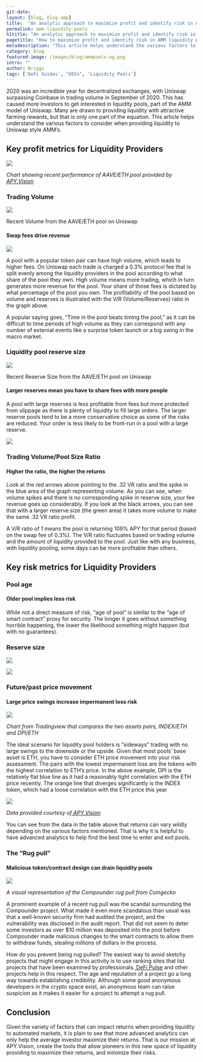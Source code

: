 ```yaml
---
git-date:
layout: [blog, blog-amp]
title:  "An analytic approach to maximize profit and identify risk in AMM liquidity pools"
permalink: amm-liquidity-pools
h1title: "An analytic approach to maximize profit and identify risk in AMM liquidity pools"
pagetitle: "How to maximize profit and identify risk in AMM liquidity pools"
metadescription: "This article helps understand the various factors to consider when providing liquidity to Uniswap style AMM’s"
category: blog
featured-image: /images/blog/ammpools-og.png
intro: ""
author: Briggs
tags: ['DeFi Guides', "DEXs", 'Liquidity Pools']
---
```


2020 was an incredible year for decentralized exchanges, with Uniswap surpassing Coinbase in trading volume in September of 2020. This has caused more investors to get interested in liquidity pools, part of the AMM model of Uniswap. Many are drawn to providing liquidity with attractive farming rewards, but that is only one part of the equation. This article helps understand the various factors to consider when providing liquidity to Uniswap style AMM’s.


## Key profit metrics for Liquidity Providers


![](/images/blog/amm-liquidity-pools/image1.webp)


_Chart showing recent performance of AAVE/ETH pool provided by[ APY.Vision](https://apy.vision/#)_


### Trading Volume


![](/images/blog/amm-liquidity-pools/image2.webp)

Recent Volume from the AAVE/ETH pool on Uniswap


#### Swap fees drive revenue

![](/images/blog/amm-liquidity-pools/image3.webp)

A pool with a popular token pair can have high volume, which leads to higher fees. On Uniswap each trade is charged a 0.3% protocol fee that is split evenly among the liquidity providers in the pool according to what share of the pool they own. High volume means more trading, which in turn generates more revenue for the pool. Your share of those fees is dictated by what percentage of the pool you own. The profitability of the pool based on volume and reserves is illustrated with the V/R (Volume/Reserves) ratio in the graph above.

A popular saying goes, “Time in the pool beats timing the pool,” as it can be difficult to time periods of high volume as they can correspond with any number of external events like a surprise token launch or a big swing in the macro market.


### Liquidity pool reserve size

![](/images/blog/amm-liquidity-pools/image4.webp)

Recent Reserve Size from the AAVE/ETH pool on Uniswap


#### Larger reserves mean you have to share fees with more people

A pool with large reserves is less profitable from fees but more protected from slippage as there is plenty of liquidity to fill large orders. The larger reserve pools tend to be a more conservative choice as some of the risks are reduced. Your order is less likely to be front-run in a pool with a large reserve.

![](/images/blog/amm-liquidity-pools/image5.webp)



### Trading Volume/Pool Size Ratio


#### Higher the ratio, the higher the returns

Look at the red arrows above pointing to the .32 VR ratio and the spike in the blue area of the graph representing volume. As you can see, when volume spikes and there is no corresponding spike in reserve size, your fee revenue goes up considerably. If you look at the black arrows, you can see that with a larger reserve size (the green area) it takes more volume to make the same .32 VR ratio profit.

A V/R ratio of 1 means the pool is returning 109% APY for that period (based on the swap fee of 0.3%). The V/R ratio fluctuates based on trading volume and the amount of liquidity provided to the pool. Just like with any business, with liquidity pooling, some days can be more profitable than others.

## Key risk metrics for Liquidity Providers


### Pool age


#### Older pool implies less risk

While not a direct measure of risk, “age of pool” is similar to the “age of smart contract” proxy for security. The longer it goes without something horrible happening, the lower the likelihood something might happen (but with no guarantees).


### Reserve size


![](/images/blog/amm-liquidity-pools/image6.webp)

![](/images/blog/amm-liquidity-pools/image7.webp)



### Future/past price movement


#### Large price swings increase impermanent loss risk

![](/images/blog/amm-liquidity-pools/image8.webp)


_Chart from Tradingview that compares the two assets pairs, INDEX/ETH and DPI/ETH_

The ideal scenario for liquidity pool holders is “sideways” trading with no large swings to the downside or the upside. Given that most pools’ base asset is ETH, you have to consider ETH price movement into your risk assessment. The pairs with the lowest impermanent loss are the tokens with the highest correlation to ETH’s price. In the above example, DPI is the relatively flat blue line as it had a reasonably tight correlation with the ETH price recently. The orange line that diverges significantly is the INDEX token, which had a loose correlation with the ETH price this year


![](/images/blog/amm-liquidity-pools/image9.webp)

_Data provided courtesy of[ APY.Vision](https://apy.vision/#)_

You can see from the data in the table above that returns can vary wildly depending on the various factors mentioned. That is why it is helpful to have advanced analytics to help find the best time to enter and exit pools.


### The “Rug pull”


#### Malicious token/contract design can drain liquidity pools

![](/images/blog/amm-liquidity-pools/image10.webp)

_A visual representation of the Compounder rug pull from Coingecko_

A prominent example of a recent rug pull was the scandal surrounding the Compounder project. What made it even more scandalous than usual was that a well-known security firm had audited the project, and the vulnerability was disclosed in the audit report. That did not seem to deter some investors as over $10 million was deposited into the pool before Compounder made malicious changes to the smart contracts to allow them to withdraw funds, stealing millions of dollars in the process.

How do you prevent being rug pulled? The easiest way to avoid sketchy projects that might engage in this activity is to use ranking sites that list projects that have been examined by professionals.[ DeFi Pulse](https://defipulse.com/) and other projects help in this respect. The age and reputation of a project go a long way towards establishing credibility. Although some good anonymous developers in the crypto space exist, an anonymous team can raise suspicion as it makes it easier for a project to attempt a rug pull.


## Conclusion

Given the variety of factors that can impact returns when providing liquidity to automated markets, it is plain to see that more advanced analytics can only help the average investor maximize their returns. That is our mission at APY.Vision, create the tools that allow pioneers in this new space of liquidity providing to maximize their returns, and minimize their risks.
